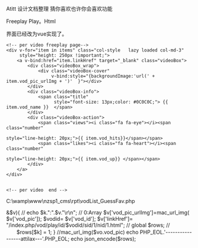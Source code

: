 Atitt 设计文档整理 猜你喜欢也许你会喜欢功能

Freeplay
Play。Html

界面已经改为vue实现了。

<div class="video-wrapper container-fluid row" id="targetDiv">
    <div id="comLoader" class="loader" style="display: none;">
        <div class="loader-inner ball-beat">
            <div></div>
            <div></div>
            <div></div>
        </div>
    </div>

    <!-- per video freeplay page-->
    <div v-for="item in items" class="col-style   lazy loaded col-md-3"
         style="height: 250px !important;">
        <a v-bind:href="item.linkHref" target="_blank" class="videoBox">
            <div class="videoBox_wrap">
                <div class="videoBox-cover"
                     v-bind:style="{backgroundImage:'url(' + item.vod_pic_urlImg + ')'  }"></div>
            </div>
            <div class="videoBox-info">
                <span class="title"
                      style="font-size: 13px;color: #0C0C0C;"> {{ item.vod_name }}  </span>
            </div>
            <div class="videoBox-action">
                <span class="views"><i class="fa fa-eye"></i><span class="number"
                                                                   style="line-height: 20px;">{{ item.vod_hits}}</span></span>
                <span class="likes"><i class="fa fa-heart"></i><span class="number"
                                                                     style="line-height: 20px;">{{ item.vod_up}} </span></span>
            </div>
        </a>
    </div>


    <!-- per video  end -->



C:\wamp\www\nzsp1_cms\rpt\vodList_GuessFav.php

<?php
//   /rpt/vodList_GuessFav.php?
header('Access-Control-Allow-Origin:*');

require "../conn.php";
require "../application/common.php";

$sql="
select  type_id  from mac_type order by   rand()  limit 1;
-- select @tpid;



";
$typd_id=fetchColumnVal($sql);
//  -- select * from mac_vod order by   rand()   limit 20
echo $sql."\n";

$sql=" select * from mac_vod  where type_id = ($typd_id) limit 20 ";  echo $sql."\n";
$rows = queryPdo($sql, $pdo);
foreach($rows as $k => &$v){
  // echo $k.":".$v."\r\n";   //   0:Array
    $v['vod_pic_urlImg']=mac_url_img( $v['vod_pic']);
    $vodid= $v['vod_id'];
    $v['linkHref']= "/index.php/vod/play/id/$vodid/sid/1/nid/1.html";

 //  global  $rows;
 //   　　$rows[$k] = 1;

}

//mac_url_img($vo.vod_pic)

 echo PHP_EOL.'-----------------attilax---'.PHP_EOL;
echo json_encode($rows);

